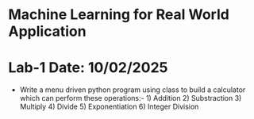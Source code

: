 # Machine Learning for Real World Application

# Lab-1 Date: 10/02/2025
- Write a menu driven python program using class to build a calculator which can perform these operations:- 1) Addition 2) Substraction 3) Multiply 4) Divide 5) Exponentiation 6) Integer Division